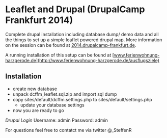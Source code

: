 # Leaflet and Drupal (DrupalCamp Frankfurt 2014)

Complete drupal installation including database dump/ demo data and all the things to set up a simple leaflet powered drupal map. More information on the session can be found at [2014.drupalcamp-frankfurt.de](https://2014.drupalcamp-frankfurt.de/session/leaflet-geodaten-drupal-visualisieren).

A running installation of this setup can be found at [www.ferienwohnung-harzgerode.de](http://www.ferienwohnung-harzgerode.de/ausflugsziele)

## Installation

* create new database
* unpack dcffm_leaflet.sql.zip and import sql dump
* copy sites/default/dcffm.settings.php to sites/default/settings.php
	* update your database settings
* now you are ready to go

*Drupal Login*
Username: admin
Password: admin

For questions feel free to contatct me via twitter @_SteffenR

 	





